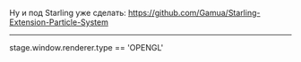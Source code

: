 Ну и под Starling уже сделать:
https://github.com/Gamua/Starling-Extension-Particle-System

----

stage.window.renderer.type == 'OPENGL'
